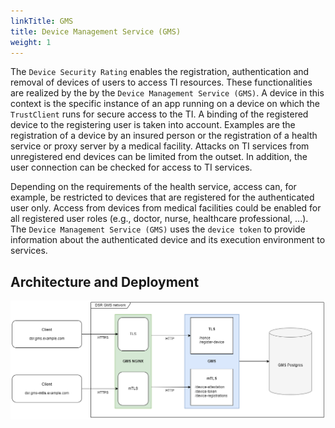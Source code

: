 ```yaml
---
linkTitle: GMS
title: Device Management Service (GMS)
weight: 1
---
```


The `Device Security Rating` enables the registration, authentication and removal of devices of users to access TI resources. These functionalities are realized by the by the `Device Management Service (GMS)`.  A device in this context is the specific instance of an app running on a device on which the `TrustClient` runs for secure access to the TI. A binding of the registered device to the registering user is taken into account. Examples are the registration of a device by an insured person or the registration of a health service or proxy server by a medical facility. Attacks on TI services from unregistered end devices can be limited from the outset. In addition, the user connection can be checked for access to TI services. 

 Depending on the requirements of the health service, access can, for example, be restricted to  devices that are registered for the authenticated user only. Access from devices from medical facilities could be enabled for all registered user roles (e.g., doctor, nurse, healthcare professional, ...). The `Device Management Service (GMS)` uses the `device token` to provide information about the authenticated device and its execution environment to services.

## Architecture and Deployment

![dms_deployment](dms_deployment_example.png)